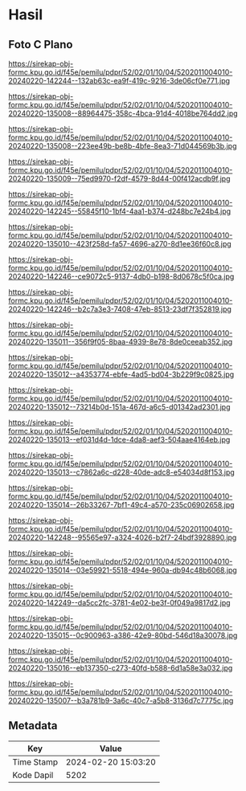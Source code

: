 # Hasil

## Foto C Plano

https://sirekap-obj-formc.kpu.go.id/f45e/pemilu/pdpr/52/02/01/10/04/5202011004010-20240220-142244--132ab63c-ea9f-419c-9216-3de06cf0e771.jpg

https://sirekap-obj-formc.kpu.go.id/f45e/pemilu/pdpr/52/02/01/10/04/5202011004010-20240220-135008--88964475-358c-4bca-91d4-4018be764dd2.jpg

https://sirekap-obj-formc.kpu.go.id/f45e/pemilu/pdpr/52/02/01/10/04/5202011004010-20240220-135008--223ee49b-be8b-4bfe-8ea3-71d044569b3b.jpg

https://sirekap-obj-formc.kpu.go.id/f45e/pemilu/pdpr/52/02/01/10/04/5202011004010-20240220-135009--75ed9970-f2df-4579-8d44-00f412acdb9f.jpg

https://sirekap-obj-formc.kpu.go.id/f45e/pemilu/pdpr/52/02/01/10/04/5202011004010-20240220-142245--55845f10-1bf4-4aa1-b374-d248bc7e24b4.jpg

https://sirekap-obj-formc.kpu.go.id/f45e/pemilu/pdpr/52/02/01/10/04/5202011004010-20240220-135010--423f258d-fa57-4696-a270-8d1ee36f60c8.jpg

https://sirekap-obj-formc.kpu.go.id/f45e/pemilu/pdpr/52/02/01/10/04/5202011004010-20240220-142246--ce9072c5-9137-4db0-b198-8d0678c5f0ca.jpg

https://sirekap-obj-formc.kpu.go.id/f45e/pemilu/pdpr/52/02/01/10/04/5202011004010-20240220-142246--b2c7a3e3-7408-47eb-8513-23df7f352819.jpg

https://sirekap-obj-formc.kpu.go.id/f45e/pemilu/pdpr/52/02/01/10/04/5202011004010-20240220-135011--356f9f05-8baa-4939-8e78-8de0ceeab352.jpg

https://sirekap-obj-formc.kpu.go.id/f45e/pemilu/pdpr/52/02/01/10/04/5202011004010-20240220-135012--a4353774-ebfe-4ad5-bd04-3b229f9c0825.jpg

https://sirekap-obj-formc.kpu.go.id/f45e/pemilu/pdpr/52/02/01/10/04/5202011004010-20240220-135012--73214b0d-151a-467d-a6c5-d01342ad2301.jpg

https://sirekap-obj-formc.kpu.go.id/f45e/pemilu/pdpr/52/02/01/10/04/5202011004010-20240220-135013--ef031d4d-1dce-4da8-aef3-504aae4164eb.jpg

https://sirekap-obj-formc.kpu.go.id/f45e/pemilu/pdpr/52/02/01/10/04/5202011004010-20240220-135013--c7862a6c-d228-40de-adc8-e54034d8f153.jpg

https://sirekap-obj-formc.kpu.go.id/f45e/pemilu/pdpr/52/02/01/10/04/5202011004010-20240220-135014--26b33267-7bf1-49c4-a570-235c06902658.jpg

https://sirekap-obj-formc.kpu.go.id/f45e/pemilu/pdpr/52/02/01/10/04/5202011004010-20240220-142248--95565e97-a324-4026-b2f7-24bdf3928890.jpg

https://sirekap-obj-formc.kpu.go.id/f45e/pemilu/pdpr/52/02/01/10/04/5202011004010-20240220-135014--03e59921-5518-494e-960a-db94c48b6068.jpg

https://sirekap-obj-formc.kpu.go.id/f45e/pemilu/pdpr/52/02/01/10/04/5202011004010-20240220-142249--da5cc2fc-3781-4e02-be3f-0f049a9817d2.jpg

https://sirekap-obj-formc.kpu.go.id/f45e/pemilu/pdpr/52/02/01/10/04/5202011004010-20240220-135015--0c900963-a386-42e9-80bd-546d18a30078.jpg

https://sirekap-obj-formc.kpu.go.id/f45e/pemilu/pdpr/52/02/01/10/04/5202011004010-20240220-135016--eb137350-c273-40fd-b588-6d1a58e3a032.jpg

https://sirekap-obj-formc.kpu.go.id/f45e/pemilu/pdpr/52/02/01/10/04/5202011004010-20240220-135007--b3a781b9-3a6c-40c7-a5b8-3136d7c7775c.jpg


## Metadata

| Key        | Value               |
| ---------- | ------------------- |
| Time Stamp | 2024-02-20 15:03:20 |
| Kode Dapil | 5202                |



